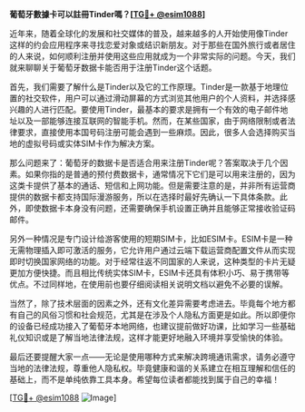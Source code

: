 **葡萄牙數據卡可以註冊Tinder嗎？[[TG💪+ @esim1088](https://t.me/s/esim1088)]**

近年来，随着全球化的发展和社交媒体的普及，越来越多的人开始使用像Tinder这样的约会应用程序来寻找恋爱对象或结识新朋友。对于那些在国外旅行或者居住的人来说，如何顺利注册并使用这些应用就成为一个非常实际的问题。今天，我们就来聊聊关于葡萄牙数据卡能否用于注册Tinder这个话题。

首先，我们需要了解什么是Tinder以及它的工作原理。Tinder是一款基于地理位置的社交软件，用户可以通过滑动屏幕的方式浏览其他用户的个人资料，并选择感兴趣的人进行匹配。要使用Tinder，最基本的要求是拥有一个有效的电子邮件地址以及一部能够连接互联网的智能手机。然而，在某些国家，由于网络限制或者法律要求，直接使用本国号码注册可能会遇到一些麻烦。因此，很多人会选择购买当地的虚拟号码或实体SIM卡作为解决方案。

那么问题来了：葡萄牙的数据卡是否适合用来注册Tinder呢？答案取决于几个因素。如果你指的是普通的预付费数据卡，通常情况下它们是可以用来注册的，因为这类卡提供了基本的通话、短信和上网功能。但是需要注意的是，并非所有运营商提供的数据卡都支持国际漫游服务，所以在选择时最好先确认一下具体条款。此外，即使数据卡本身没有问题，还需要确保手机设置正确并且能够正常接收验证码邮件。

另外一种情况是专门设计给游客使用的短期SIM卡，比如ESIM卡。ESIM卡是一种无需物理插入即可激活的服务，它允许用户通过云端下载运营商配置文件从而实现即时切换国家网络的功能。对于经常往返不同国家的人来说，这种类型的卡片无疑更加方便快捷。而且相比传统实体SIM卡，ESIM卡还具有体积小巧、易于携带等优点。不过同样地，在使用前也要仔细阅读相关说明文档以避免不必要的误解。

当然了，除了技术层面的因素之外，还有文化差异需要考虑进去。毕竟每个地方都有自己的风俗习惯和社会规范，尤其是在涉及个人隐私方面更是如此。所以即便你的设备已经成功接入了葡萄牙本地网络，也建议提前做好功课，比如学习一些基础礼仪知识或是了解当地法律法规，这样才能更好地融入环境并享受愉快的体验。

最后还要提醒大家一点——无论是使用哪种方式来解决跨境通讯需求，请务必遵守当地的法律法规，尊重他人隐私权。毕竟健康和谐的关系建立在相互理解和信任的基础上，而不是单纯依靠工具本身。希望每位读者都能找到属于自己的幸福！

[[TG💪+ @esim1088](https://t.me/s/esim1088) ![Image](https://i.postimg.cc/4NQfJmqS/Snipaste-2025-05-13-00-14-12.png)]